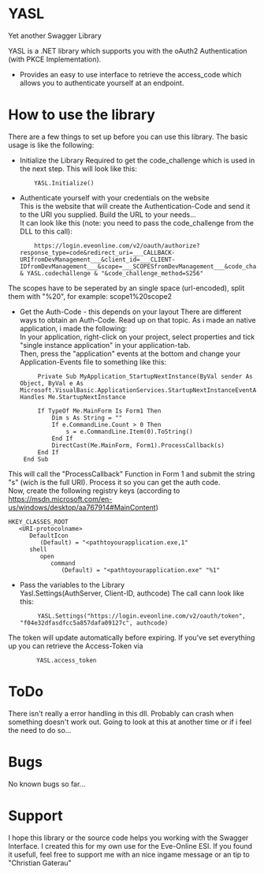 
# YASL
Yet another Swagger Library

YASL is a .NET library which supports you with the oAuth2 Authentication (with PKCE Implementation).
  - Provides an easy to use interface to retrieve the access_code which allows you to authenticate yourself at an endpoint.
  
# How to use the library
There are a few things to set up before you can use this library. The basic usage is like the following:
  - Initialize the Library
  Required to get the code_challenge which is used in the next step.
  This will look like this:
 

			YASL.Initialize()

  - Authenticate yourself with your credentials on the website  
  This is the website that will create the Authentication-Code and send it to the URI you supplied. Build the URL to your needs...  
  It can look like this (note: you need to pass the code_challenge from the DLL to this call):  

			https://login.eveonline.com/v2/oauth/authorize?response_type=code&redirect_uri=___CALLBACK-URIfromDevManagement___&client_id=___CLIENT-IDfromDevManagement___&scope=___SCOPESfromDevManagement___&code_challenge=" & YASL.codechallenge & "&code_challenge_method=S256"

  The scopes have to be seperated by an single space (url-encoded), split them with "%20", for example: scope1%20scope2
 - Get the Auth-Code - this depends on your layout
  There are different ways to obtain an Auth-Code. Read up on that topic. As i made an native application, i made the following:  
  In your application, right-click on your project, select properties and tick "single instance application" in your application-tab.  
  Then, press the "application" events at the bottom and change your Application-Events file to something like this:
  

    		Private Sub MyApplication_StartupNextInstance(ByVal sender As Object, ByVal e As Microsoft.VisualBasic.ApplicationServices.StartupNextInstanceEventArgs) Handles Me.StartupNextInstance

			If TypeOf Me.MainForm Is Form1 Then
				Dim s As String = ""
				If e.CommandLine.Count > 0 Then
					s = e.CommandLine.Item(0).ToString()
				End If
				DirectCast(Me.MainForm, Form1).ProcessCallback(s)
			End If
		End Sub

This will call the "ProcessCallback" Function in Form 1 and submit the string "s" (wich is the full URI).
Process it so you can get the auth code.  
Now, create the following registry keys (according to https://msdn.microsoft.com/en-us/windows/desktop/aa767914#MainContent)


    HKEY_CLASSES_ROOT
       <URI-protocolname>
          DefaultIcon
             (Default) = "<pathtoyourapplication.exe,1"
          shell
             open
                command
                   (Default) = "<pathtoyourapplication.exe" "%1"


 - Pass the variables to the Library  
  Yasl.Settings(AuthServer, Client-ID, authcode)
  The call cann look like this:  

			YASL.Settings("https://login.eveonline.com/v2/oauth/token", "f04e32dfasdfcc5a857dafa09127c", authcode)

  The token will update automatically before expiring. If you've set everything up you can retrieve the Access-Token via
  
			YASL.access_token

# ToDo
  There isn't really a error handling in this dll. Probably can crash when something doesn't work out. Going to look at this at another time or if i feel the need to do so...
  
# Bugs
  No known bugs so far...
  
# Support
I hope this library or the source code helps you working with the Swagger Interface. I created this for my own use for the Eve-Online ESI. If you found it usefull, feel free to support me with an nice ingame message or an tip to "Christian Gaterau"

